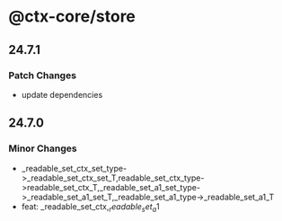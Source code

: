 # @ctx-core/store

## 24.7.1

### Patch Changes

- update dependencies

## 24.7.0

### Minor Changes

- \_readable_set_ctx_set_type->\_readable_set_ctx_set_T,readable_set_ctx_type->readable_set_ctx_T,\_readable_set_a1_set_type->\_readable_set_a1_set_T,\_readable_set_a1_type->\_readable_set_a1_T
- feat: \_readable_set_ctx$,_readable_set_a1$
